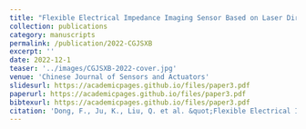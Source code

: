 ```yaml
---
title: "Flexible Electrical Impedance Imaging Sensor Based on Laser Direct Writing"
collection: publications
category: manuscripts
permalink: /publication/2022-CGJSXB
excerpt: ''
date: 2022-12-1
teaser: '../images/CGJSXB-2022-cover.jpg'
venue: 'Chinese Journal of Sensors and Actuators'
slidesurl: https://academicpages.github.io/files/paper3.pdf
paperurl: https://academicpages.github.io/files/paper3.pdf
bibtexurl: https://academicpages.github.io/files/paper3.pdf
citation: 'Dong, F., Ju, K., Liu, Q. et al. &quot;Flexible Electrical Impedance Imaging Sensor Based on Laser Direct Writing.&quot; <i>Chinese Journal of Sensors and Actuators</i>.'
---
```

